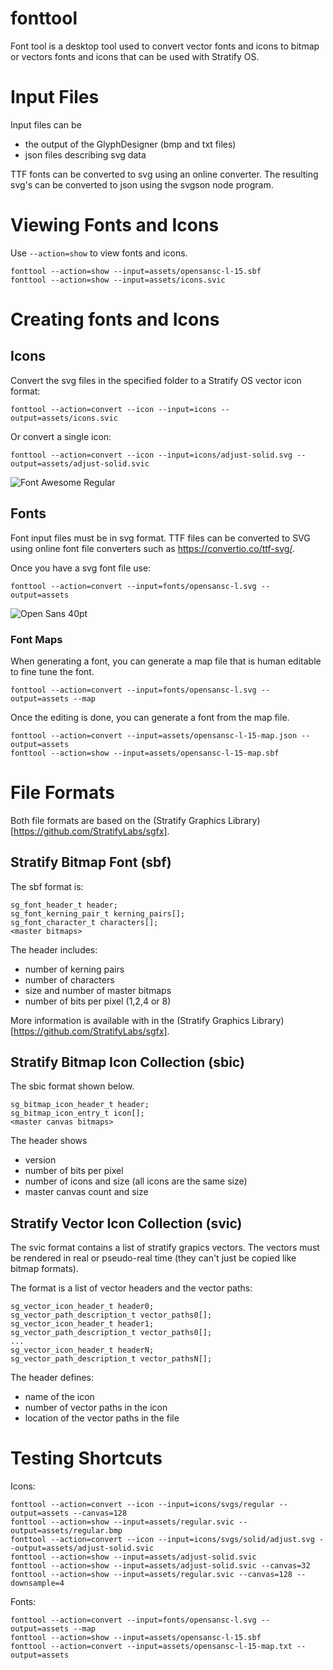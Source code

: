 # fonttool

Font tool is a desktop tool used to convert vector fonts and icons to bitmap or vectors fonts and icons that can be used with Stratify OS.

# Input Files

Input files can be 

- the output of the GlyphDesigner (bmp and txt files)
- json files describing svg data

TTF fonts can be converted to svg using an online converter. The resulting svg's can be converted to json using the svgson node program.

# Viewing Fonts and Icons

Use `--action=show` to view fonts and icons.

```
fonttool --action=show --input=assets/opensansc-l-15.sbf
fonttool --action=show --input=assets/icons.svic
```

# Creating fonts and Icons

## Icons

Convert the svg files in the specified folder to a Stratify OS vector icon format:

```
fonttool --action=convert --icon --input=icons --output=assets/icons.svic
```

Or convert a single icon:

```
fonttool --action=convert --icon --input=icons/adjust-solid.svg --output=assets/adjust-solid.svic
```

![Font Awesome Regular](examples/regular.jpg)

## Fonts

Font input files must be in svg format. TTF files can be converted to SVG using online font file converters such as https://convertio.co/ttf-svg/.

Once you have a svg font file use:

```
fonttool --action=convert --input=fonts/opensansc-l.svg --output=assets
```

![Open Sans 40pt](examples/opensansc-l-40.jpg)

### Font Maps

When generating a font, you can generate a map file that is human editable to fine tune the font.

```
fonttool --action=convert --input=fonts/opensansc-l.svg --output=assets --map
```

Once the editing is done, you can generate a font from the map file.

```
fonttool --action=convert --input=assets/opensansc-l-15-map.json --output=assets
fonttool --action=show --input=assets/opensansc-l-15-map.sbf
```

# File Formats

Both file formats are based on the (Stratify Graphics Library)[https://github.com/StratifyLabs/sgfx].  

## Stratify Bitmap Font (sbf)

The sbf format is:

```
sg_font_header_t header;
sg_font_kerning_pair_t kerning_pairs[];
sg_font_character_t characters[];
<master bitmaps>
```

The header includes:

- number of kerning pairs
- number of characters
- size and number of master bitmaps
- number of bits per pixel (1,2,4 or 8)

More information is available with in the (Stratify Graphics Library)[https://github.com/StratifyLabs/sgfx].

## Stratify Bitmap Icon Collection (sbic)

The sbic format shown below.

```
sg_bitmap_icon_header_t header;
sg_bitmap_icon_entry_t icon[];
<master canvas bitmaps>
```

The header shows

- version
- number of bits per pixel
- number of icons and size (all icons are the same size)
- master canvas count and size

## Stratify Vector Icon Collection (svic)

The svic format contains a list of stratify grapics vectors. The vectors must be rendered in real or pseudo-real time (they can't just be copied like bitmap formats).

The format is a list of vector headers and the vector paths:

```
sg_vector_icon_header_t header0;
sg_vector_path_description_t vector_paths0[];
sg_vector_icon_header_t header1;
sg_vector_path_description_t vector_paths0[];
...
sg_vector_icon_header_t headerN;
sg_vector_path_description_t vector_pathsN[];
```

The header defines:

- name of the icon
- number of vector paths in the icon
- location of the vector paths in the file


# Testing Shortcuts

Icons:

```
fonttool --action=convert --icon --input=icons/svgs/regular --output=assets --canvas=128
fonttool --action=show --input=assets/regular.svic --output=assets/regular.bmp
fonttool --action=convert --icon --input=icons/svgs/solid/adjust.svg --output=assets/adjust-solid.svic
fonttool --action=show --input=assets/adjust-solid.svic
fonttool --action=show --input=assets/adjust-solid.svic --canvas=32
fonttool --action=show --input=assets/regular.svic --canvas=128 --downsample=4

```

Fonts:


```
fonttool --action=convert --input=fonts/opensansc-l.svg --output=assets --map
fonttool --action=show --input=assets/opensansc-l-15.sbf
fonttool --action=convert --input=assets/opensansc-l-15-map.txt --output=assets
```
